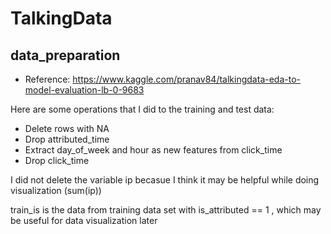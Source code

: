 # TalkingData


## data_preparation
- Reference: https://www.kaggle.com/pranav84/talkingdata-eda-to-model-evaluation-lb-0-9683

Here are some operations that I did to the training and test data:
- Delete rows with NA
- Drop attributed_time
- Extract day_of_week and hour as new features from click_time
- Drop click_time

I did not delete the variable ip becasue I think it may be helpful while doing visualization (sum(ip))

train_is is the data from training data set with is_attributed == 1 , which may be useful for data visualization later
